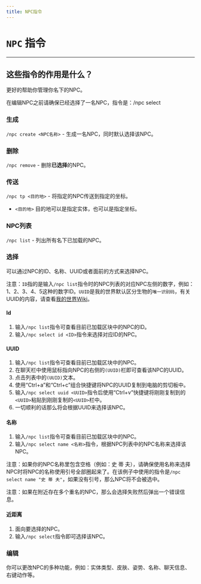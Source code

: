 ```yaml
---
title: NPC指令
---
```


# `NPC` 指令

---

## 这些指令的作用是什么？

更好的帮助你管理你名下的NPC。

在编辑NPC之前请确保已经选择了一名NPC，指令是：/npc select

### 生成
`/npc create <NPC名称>` - 生成一名NPC，同时默认选择该NPC。

### 删除
`/npc remove` - 删除**已选择**的NPC。

### 传送
`/npc tp <目的地>` - 将指定的NPC传送到指定的坐标。
* `<目的地>` 目的地可以是指定实体，也可以是指定坐标。

### NPC列表
`/npc list` - 列出所有名下已加载的NPC。

### 选择
可以通过NPC的ID、名称、UUID或者面前的方式来选择NPC。

注意：`ID`指的是输入`/npc list`指令时的NPC列表的对应NPC左侧的数字，例如：1、2、3、4、5这种的数字ID。`UUID`是我的世界默认区分生物的`唯一识别码`，有关UUID的内容，请查看[我的世界Wiki](https://minecraft.fandom.com/zh/wiki/%E9%80%9A%E7%94%A8%E5%94%AF%E4%B8%80%E8%AF%86%E5%88%AB%E7%A0%81)。

#### **Id**
1. 输入`/npc list`指令可查看目前已加载区块中的NPC的ID。
2. 输入`/npc select id <ID>`指令来选择对应ID的NPC。

#### **UUID**
1. 输入`/npc list`指令可查看目前已加载区块中的NPC。
2. 在聊天栏中使用鼠标指向NPC的右侧的`(UUID)`栏即可查看该NPC的UUID。
3. 点击列表中的`(UUID)`文本。
4. 使用“Ctrl+a”和“Ctrl+c”组合快捷键将NPC的UUID复制到电脑的剪切板中。
5. 输入`/npc select uuid <UUID>`指令后使用“Ctrl+v”快捷键将刚刚复制到的`<UUID>`粘贴到刚刚复制的`<UUID>`栏中。
6. 一切顺利的话那么将会根据UUID来选择该NPC。

#### **名称**
1. 输入`/npc list`指令可查看目前已加载区块中的NPC。
2. 输入`/npc select name <名称>`指令，根据NPC列表中的NPC名称来选择该NPC。

注意：如果你的NPC名称里包含空格（例如：史 蒂 夫），请确保使用名称来选择NPC时将NPC的名称使用引号全部圈起来了。在该例子中使用的指令是`/npc select name "史 蒂 夫"`，如果没有引号，那么NPC将不会被选中。

注意：如果在附近存在多个重名的NPC，那么会选择失败然后弹出一个错误信息。

#### **近距离**
1. 面向要选择的NPC。
2. 输入`/npc select`指令即可选择该NPC。

### 编辑

你可以更改NPC的多种功能，例如：实体类型、皮肤、姿势、名称、聊天信息、右键动作等。

